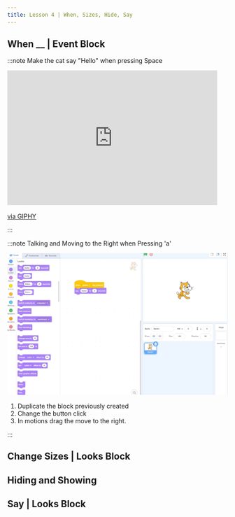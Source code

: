 ```yaml
---
title: Lesson 4 | When, Sizes, Hide, Say
---
```



## When __ | Event Block

:::note Make the cat say "Hello" when pressing Space

<iframe src="https://giphy.com/embed/1AJTxalP7OMjqgw0hl" width="480" height="308" frameBorder="0" class="giphy-embed" allowFullScreen></iframe><p><a href="https://giphy.com/gifs/1AJTxalP7OMjqgw0hl">via GIPHY</a></p>

:::

:::note Talking and Moving to the Right when Pressing 'a'

![](./when-a-move.gif)

1. Duplicate the block previously created
2. Change the button click
3. In motions drag the move to the right.

:::



## Change Sizes | Looks Block

## Hiding and Showing

## Say | Looks Block



